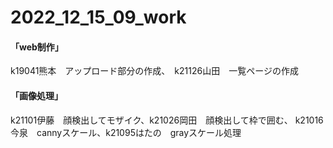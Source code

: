 # 2022_12_15_09_work

#### 「web制作」
k19041熊本　アップロード部分の作成、　k21126山田　一覧ページの作成
#### 「画像処理」
k21101伊藤　顔検出してモザイク、k21026岡田　顔検出して枠で囲む、
k21016今泉　cannyスケール、k21095はたの　grayスケール処理